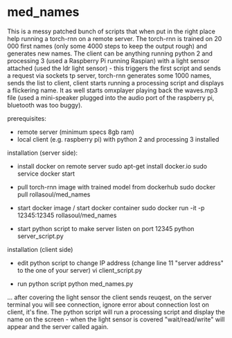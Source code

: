 # med_names

This is a messy patched bunch of scripts that when put in the right place help running a torch-rnn on a remote server.
The torch-rnn is trained on 20 000 first names (only some 4000 steps to keep the output rough) and generates new names.
The client can be anything running python 2 and processing 3 (used a Raspberry Pi running Raspian) with a light sensor 
attached (used the ldr light sensor) - this triggers the first script and sends a request via sockets tp server,
torch-rnn generates some 1000 names, sends the list to client, client starts running a processing script and displays a flickering name.
It as well starts omxplayer playing back the waves.mp3 file (used a mini-speaker plugged into the audio port of the raspberry pi, 
bluetooth was too buggy). 

prerequisites:

- remote server (minimum specs 8gb ram)
- local client (e.g. raspberry pi) with python 2 and processing 3 installed

installation (server side):

- install docker on remote server
  sudo apt-get install docker.io
  sudo service docker start
  
- pull torch-rnn image with trained model from dockerhub
  sudo docker pull rollasoul/med_names

- start docker image / start docker container
  sudo docker run -it -p 12345:12345 rollasoul/med_names

- start python script to make server listen on port 12345
  python server_script.py
  
installation (client side)

- edit python script to change IP address (change line 11 "server address" to the one of your server)
  vi client_script.py

- run python script
  python med_names.py
  
... after covering the light sensor the client sends reuqest, on the server terminal you will see connection, ignore error about connection lost on client, it's fine. 
The python script will run a processing script and display the name on the screen - when the light sensor is covered "wait/read/write" will appear and the server called again.
  
  
